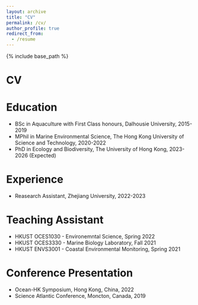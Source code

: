 ```yaml
---
layout: archive
title: "CV"
permalink: /cv/
author_profile: true
redirect_from:
  - /resume
---
```


{% include base_path %}

CV
======

Education
======
* BSc in Aquaculture with First Class honours, Dalhousie University, 2015-2019
* MPhil in Marine Environmental Science, The Hong Kong University of Science and Technology, 2020-2022
* PhD in Ecology and Biodiversity, The University of Hong Kong, 2023-2026 (Expected)

Experience
======
* Reasearch Assistant, Zhejiang University, 2022-2023

Teaching Assistant
======
* HKUST OCES1030 - Environemntal Science, Spring 2022
* HKUST OCES3330 - Marine Biology Laboratory, Fall 2021
* HKUST ENVS3001 - Coastal Environmental Monitoring, Spring 2021

Conference Presentation
======
* Ocean-HK Symposium, Hong Kong, China, 2022
* Science Atlantic Conference, Moncton, Canada, 2019

